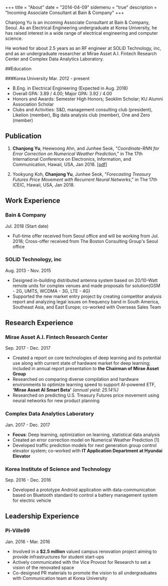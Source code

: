 +++
title = "About"
date = "2014-04-09"
sidemenu = "true"
description = "Incoming Associate Consultant at Bain & Company"
+++

Chanjong Yu is an incoming Associate Consultant at Bain & Company, Seoul. As an Electrical Engineering undergraduate at Korea University, he has raised interest in a wide range of electrical engineering and computer science. 

He worked for about 2.5 years as an RF engineer at SOLiD Technology, inc, and as an undergraduate researcher at Mirae Asset A.I. Fintech Research Center and Complex Data Analytics Laboratory.

##Education

###Korea University 
Mar. 2012 - present

* B.Eng. in Electrical Engineering (Expected in Aug. 2018)
* Overall GPA: 3.89 / 4.00; Major GPA: 3.92 / 4.00
* Honors and Awards: Semester High Honors; Seoklim Scholar; KU Alumni Association Scholar
* Clubs and Activities: S&D, management consulting club (president), Likelion (member), Big data analysis club (member), One and Zero (member)

## Publication
1. **Chanjong Yu**, Heewoong Ahn, and Junhee Seok, "_Coordinate-RNN for Error Correction on Numerical Weather Prediction_," in The 17th International Conference on Electronics, Information, and Communication, Hawaii, USA, Jan 2018. [[pdf](https://ieeexplore.ieee.org/document/8330699/)]

2.  Yookyung Koh, **Chanjong Yu**, Junhee Seok, "_Forecasting Treasury Futures Price Movement with Recurrent Neural Networks_," in The 17th ICEIC, Hawaii, USA, Jan 2018.

## Work Experience 
### Bain & Company
Jul. 2018 (Start date)

* Full-time offer received from Seoul office and will be working from Jul. 2018; Cross-offer received from The Boston Consulting Group's Seoul office

### SOLiD Technology, inc
Aug. 2013 - Nov. 2015

* Designed in-building distributed antenna system based on 20/10-Watt remote units for complex venues and made proposals for solution(GSM - 2G, UMTS, WCDMA - 3G, LTE - 4G)
* Supported the new market entry project by creating competitor analysis report and analyzing legal issues on frequency band in South America, Southeast Asia, and East Europe; co-worked with Overseas Sales Team

## Research Experience

### Mirae Asset A.I. Fintech Research Center
Sep. 2017 - Dec. 2017

* Created a report on core technologies of deep learning and its potential use along with current state of hardware market for deep learning; included in annual report presentation to **the Chairman of Mirae Asset Group**
* Researched on comparing diverse compilation and hardware environments to optimize learning speed to support AI-powered ETF, **'Mirae Asset AI Smart Beta'** *(annual yield: 25.14%)*
* Researched on predicting U.S. Treasury Futures price movement using neural networks for new product planning

### Complex Data Analytics Laboratory
Jan. 2017 - Dec. 2017

* **Focus**: Deep learning, optimization on learning, statistical data analysis
* Created an error correction model on Numerical Weather Prediction [1]
* Developed traffic prediction models for next generation group control elevator system; co-worked with **IT Application Department at Hyundai Elevator**

### Korea Institute of Science and Technology
Sep. 2016 - Dec. 2016

* Developed a prototype Android application with data-communication based on Bluetooth standard to control a battery management system for electric vehicle

## Leadership Experience

### Pi-Ville99
Jan. 2016 - Mar. 2016

* Involved in a **$2.5 million** valued campus renovation project aiming to provide infrastructures for student start-ups
* Actively communicated with the Vice Provost for Research to set a vision of the renovated space
* Co-designed PR materials to promote the vision to all undergraduates with Communication team at Korea University












